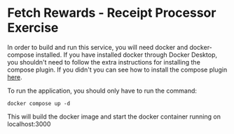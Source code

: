 # Fetch Rewards - Receipt Processor Exercise

In order to build and run this service, you will need docker and docker-compose installed.
If you have installed docker through Docker Desktop, you shouldn't need to follow the extra instructions for
installing the compose plugin. If you didn't you can see how to install the compose plugin [here](https://docs.docker.com/compose/install/).

To run the application, you should only have to run the command:
```
docker compose up -d
```

This will build the docker image and start the docker container running on localhost:3000
